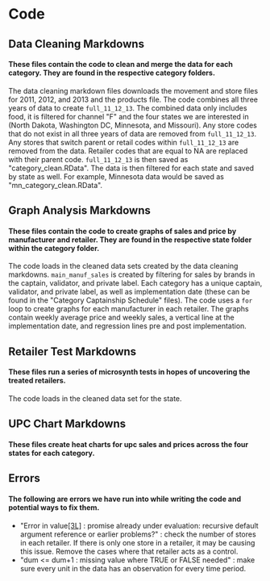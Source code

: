 Code
================
## Data Cleaning Markdowns
#### These files contain the code to clean and merge the data for each category. They are found in the respective category folders. 
The data cleaning markdown files downloads the movement and store files for 2011, 2012, and 2013 and the products file. The code combines all three years of data to create `full_11_12_13`. The combined data only includes food, it is filtered for channel "F" and the four states we are interested in (North Dakota, Washington DC, Minnesota, and Missouri). Any store codes that do not exist in all three years of data are removed from `full_11_12_13`.  Any stores that switch parent or retail codes within `full_11_12_13` are removed from the data. Retailer codes that are equal to NA are replaced with their parent code. `full_11_12_13` is then saved as "category_clean.RData". The data is then filtered for each state and saved by state as well. For example, Minnesota data would be saved as "mn_category_clean.RData". 

## Graph Analysis Markdowns
#### These files contain the code to create graphs of sales and price by manufacturer and retailer. They are found in the respective state folder within the category folder. 
The code loads in the cleaned data sets created by the data cleaning markdowns. `main_manuf_sales` is created by filtering for sales by brands in the captain, validator, and private label. Each category has a unique captain, validator, and private label, as well as implementation date (these can be found in the "Category Captainship Schedule" files). The code uses a `for` loop to create graphs for each manufacturer in each retailer. The graphs contain weekly average price and weekly sales, a vertical line at the implementation date, and regression lines pre and post implementation. 

## Retailer Test Markdowns
#### These files run a series of microsynth tests in hopes of uncovering the treated retailers. 
The code loads in the cleaned data set for the state. 


## UPC Chart Markdowns
#### These files create heat charts for upc sales and prices across the four states for each category. 


## Errors
#### The following are errors we have run into while writing the code and potential ways to fix them. 
* "Error in value[[3L]](cond) : promise already under evaluation: recursive default argument reference or earlier problems?" : check the number of stores in each retailer. If there is only one store in a retailer, it may be causing this issue. Remove the cases where that retailer acts as a control. 
* "dum <= dum+1 : missing value where TRUE or FALSE needed" : make sure every unit in the data has an observation for every time period. 


